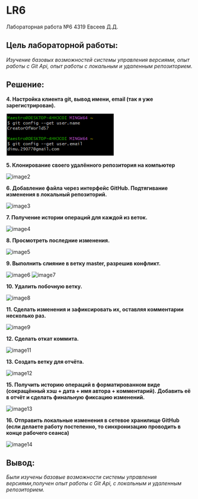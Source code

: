 # LR6
Лабораторная работа №6
4319 Евсеев Д.Д.
## **Цель лабораторной работы:**
*Изучение базовых возможностей системы управления версиями, опыт работы с Git Api, опыт работы с локальным и удаленным репозиторием.*

## **Решение:**

**4. Настройка клиента git, вывод имени, email (так я уже зарегистрирован).**

![image1](https://github.com/Creatorofworld57/LR6/blob/otchet_op_lab_6/Images/image1.png?raw=true)

**5. Клонирование своего удалённого репозитория на компьютер**

![image2](https://github.com/user-attachments/assets/690be21f-25f3-4327-b370-d9b28a6f0fb8)

**6. Добавление файла через интерфейс GitHub. Подтягивание изменения в локальный репозиторий.**

![image3](https://github.com/user-attachments/assets/0b634cc6-238a-4141-ae51-8f3284cd1b20)

**7. Получение истории операций для каждой из веток.**

![image4](https://github.com/user-attachments/assets/93de6af6-ee41-4b41-9cc8-1abbf790a6a8)

**8. Просмотреть последние изменения.**

![image5](https://github.com/user-attachments/assets/3fadb3aa-1e26-4b41-8f33-6753efca040d)

**9. Выполнить слияние в ветку master, разрешив конфликт.**

![image6](https://github.com/user-attachments/assets/c054b11b-6ac6-4271-8356-321e9d18b91c)
![image7](https://github.com/user-attachments/assets/2905ff17-d2d6-4e5e-8516-01bfeeae7a3d)

**10. Удалить побочную ветку.**

![image8](https://github.com/user-attachments/assets/7601a6bc-a1cb-4a79-afa1-d3d1465a1a84)

**11. Сделать изменения и зафиксировать их, оставляя комментарии несколько раз.**

![image9](https://github.com/user-attachments/assets/bad41b7d-7716-4c6a-925c-3f79dac8af9a)

**12. Сделать откат коммита.**

![image11](https://github.com/user-attachments/assets/ed05c7c2-ea69-4a5d-a7c8-af136632421a)

**13. Создать ветку для отчёта.**

![image12](https://github.com/user-attachments/assets/5360864a-aaa3-484e-9a19-3d96ec9d044c)

**15. Получить историю операций в форматированном виде (сокращённый
хэш + дата + имя автора + комментарий). Добавить её в отчёт и сделать
финальную фиксацию изменений.**

![image13](https://github.com/user-attachments/assets/9f65a3c8-3e1a-4a58-9610-b0fff82f41ac)

**16. Отправить локальные изменения в сетевое хранилище GitHub (если
делаете работу постепенно, то синхронизацию проводить в конце рабочего
сеанса)** 

![image14](https://github.com/user-attachments/assets/b00f5b3e-fe67-4d79-a07a-fbb7a40b4d4c)

## **Вывод:**
*Были изучены базовые возможности системы управления версиями,получен опыт работы с Git Api, с локальным и удаленным репозиторием.*